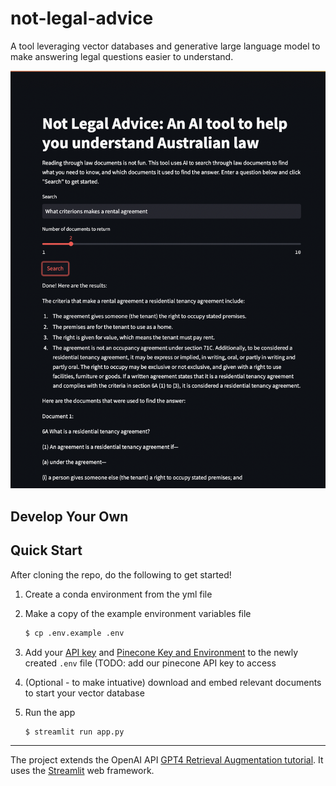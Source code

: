 # not-legal-advice
A tool leveraging vector databases and generative large language model to make answering legal questions easier to understand.

![Alt text](ui.png)

## Develop Your Own

## Quick Start

After cloning the repo, do the following to get started!

1. Create a conda environment from the yml file

2. Make a copy of the example environment variables file

   ```bash
   $ cp .env.example .env
   ```
3. Add your [API key](https://beta.openai.com/account/api-keys) and [Pinecone Key and Environment](https://app.pinecone.io/) to the newly created `.env` file (TODO: add our pinecone API key to access 

4. (Optional - to make intuative) download and embed relevant documents to start your vector database

5. Run the app

   ```bash
   $ streamlit run app.py
   ```

--------

The project extends the OpenAI API [GPT4 Retrieval Augmentation tutorial](https://github.com/openai/openai-cookbook/blob/main/examples/vector_databases/pinecone/GPT4_Retrieval_Augmentation.ipynb). It uses the [Streamlit](https://docs.streamlit.io/) web framework.
